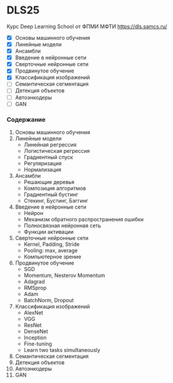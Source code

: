 # DLS25
Курс Deep Learning School от ФПМИ МФТИ https://dls.samcs.ru/

- [x] Основы машинного обучения
- [x] Линейные модели
- [x] Ансамбли
- [x] Введение в нейронные сети
- [x] Сверточные нейронные сети
- [x] Продвинутое обучение
- [x] Классификация изображений
- [ ] Семантическая сегментация
- [ ] Детекция объектов
- [ ] Автоэнкодеры
- [ ] GAN

### Содержание 

1. Основы машинного обучения
2. Линейные модели
    + Линейная регрессия
    + Логистическая регрессия
    + Градиентный спуск
    + Регуляризация
    + Нормализация  
3. Ансамбли
    + Решающие деревья
    + Композиция алгоритмов
    + Градиентный бустинг
    + Стекинг, Бустинг, Бэггинг
4. Введение в нейронные сети
    + Нейрон
    + Механизм обратного распространения ошибки
    + Полносвязная нейронная сеть
    + Функции активации
5. Сверточные нейронные сети
    + Kernel, Padding, Stride
    + Pooling: max, average
    + Компьютерное зрение
6. Продвинутое обучение
    + SGD
    + Momentum, Nesterov Momentum
    + Adagrad
    + RMSprop
    + Adam
    + BatchNorm, Dropout
7. Классификация изображений
    + AlexNet
    + VGG
    + ResNet
    + DenseNet
    + Inception
    + Fine-tuning
    + Learn two tasks simultaneously
8. Семантическая сегментация
9. Детекция объектов
10. Автоэнкодеры
11. GAN
